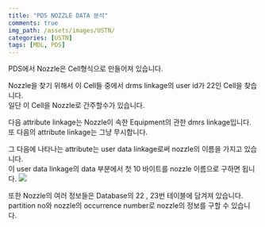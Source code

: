 ```yaml
---
title: "PDS NOZZLE DATA 분석"
comments: true 
img_path: /assets/images/USTN/
categories: [USTN]
tags: [MDL, PDS]
---
```


PDS에서 Nozzle은 Cell형식으로 만들어져 있습니다.

Nozzle을 찾기 위해서 이 Cell들 중에서 drms linkage의 user id가 22인 Cell을 찾습니다.\
일단 이 Cell을 Nozzle로 간주할수가 있습니다.

다음 attribute linkage는 Nozzle이 속한 Equipment의 관한 dmrs linkage입니다.\
또 다음의 attribute linkage는 그냥 무시합니다.

그 다음에 나타나는 attribute는 user data linkage로써 nozzle의 이름을 가지고 있습니다.\
이 user data linkage의 data 부분에서 첫 10 바이트를 nozzle 이름으로 구하면 됩니다.
![](2011-07-05-9.jpg)

또한 Nozzle의 여러 정보들은 Database의 22 , 23번 테이블에 담겨져 있습니다.\
partition no와 nozzle의 occurrence number로 nozzle의 정보를 구할 수 있습니다.